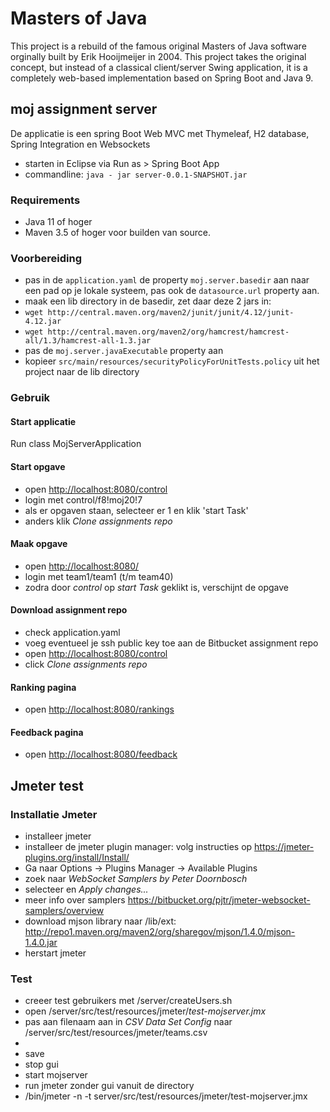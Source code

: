 # Masters of Java #

This project is a rebuild of the famous original Masters of Java software orginally built by Erik Hooijmeijer in 2004. 
This project takes the original concept, but instead of a classical client/server Swing application, it is a completely 
web-based implementation based on Spring Boot and Java 9.

## moj assignment server

De applicatie is een spring Boot Web MVC met Thymeleaf, H2 database, Spring Integration en Websockets

- starten in Eclipse via Run as > Spring Boot App
- commandline: `java - jar server-0.0.1-SNAPSHOT.jar`

### Requirements

- Java 11 of hoger
- Maven 3.5 of hoger voor builden van source.

### Voorbereiding

- pas in de `application.yaml` de property `moj.server.basedir` aan naar een pad op je lokale systeem, pas ook de `datasource.url` property aan.
- maak een lib directory in de basedir, zet daar deze 2 jars in:
- `wget http://central.maven.org/maven2/junit/junit/4.12/junit-4.12.jar`
- `wget http://central.maven.org/maven2/org/hamcrest/hamcrest-all/1.3/hamcrest-all-1.3.jar`
- pas de `moj.server.javaExecutable` property aan
- kopieer `src/main/resources/securityPolicyForUnitTests.policy` uit het project naar de lib directory

### Gebruik

#### Start applicatie
Run class MojServerApplication

#### Start opgave
- open [http://localhost:8080/control](http://localhost:8080/control)
- login met control/f8!moj20!7
- als er opgaven staan, selecteer er 1 en klik 'start Task'
- anders klik *Clone assignments repo*


#### Maak opgave
- open [http://localhost:8080/](http://localhost:8080/)
- login met team1/team1 (t/m team40)
- zodra door *control* op *start Task* geklikt is, verschijnt de opgave

#### Download assignment repo
- check application.yaml
- voeg eventueel je ssh public key toe aan de Bitbucket assignment repo
- open [http://localhost:8080/control](http://localhost:8080/control)
- click *Clone assignments repo* 

#### Ranking pagina

- open [http://localhost:8080/rankings](http://localhost:8080/rankings)

#### Feedback pagina
- open [http://localhost:8080/feedback](http://localhost:8080/feedback)

## Jmeter test

### Installatie Jmeter
- installeer jmeter
- installeer de jmeter plugin manager: volg instructies op https://jmeter-plugins.org/install/Install/
- Ga naar Options -> Plugins Manager -> Available Plugins
- zoek naar *WebSocket Samplers by Peter Doornbosch*  
- selecteer en *Apply changes...*
- meer info over samplers https://bitbucket.org/pjtr/jmeter-websocket-samplers/overview
- download mjson library naar <apache-jmeter>/lib/ext:  http://repo1.maven.org/maven2/org/sharegov/mjson/1.4.0/mjson-1.4.0.jar
- herstart jmeter

### Test
- creeer test gebruikers met <workspace>/server/createUsers.sh
- open <workspace>/server/src/test/resources/jmeter/*test-mojserver.jmx*
- pas aan filenaam aan in *CSV Data Set Config* naar <workspace>/server/src/test/resources/jmeter/teams.csv
- 
- save
- stop gui
- start mojserver
- run jmeter zonder gui vanuit de <workspace> directory
- <apache-jmeter>/bin/jmeter -n -t server/src/test/resources/jmeter/test-mojserver.jmx
